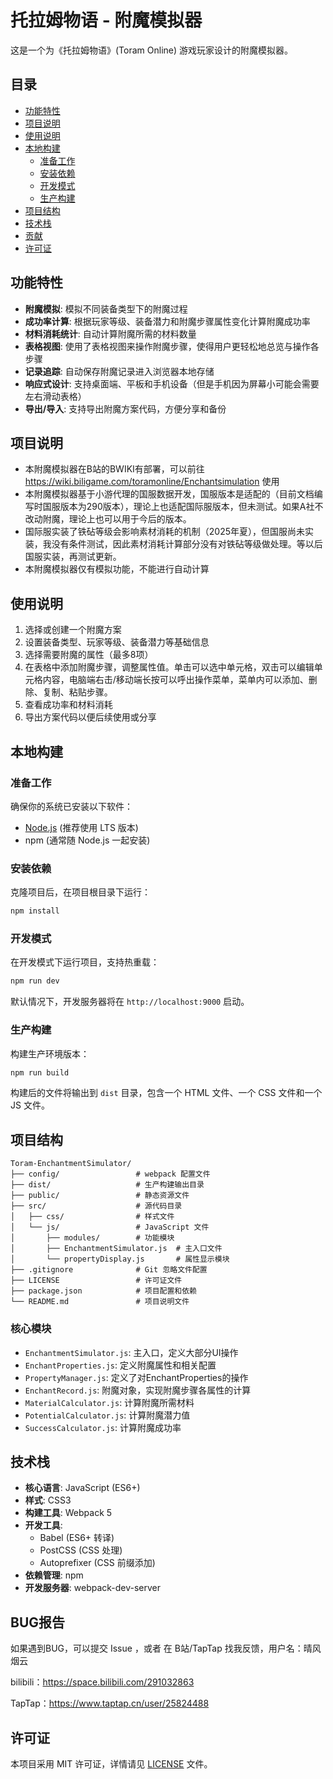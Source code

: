 # 托拉姆物语 - 附魔模拟器

这是一个为《托拉姆物语》(Toram Online) 游戏玩家设计的附魔模拟器。

## 目录

- [功能特性](#功能特性)
- [项目说明](#项目说明)
- [使用说明](#使用说明)
- [本地构建](#本地构建)
  - [准备工作](#准备工作)
  - [安装依赖](#安装依赖)
  - [开发模式](#开发模式)
  - [生产构建](#生产构建)
- [项目结构](#项目结构)
- [技术栈](#技术栈)
- [贡献](#贡献)
- [许可证](#许可证)

## 功能特性

- **附魔模拟**: 模拟不同装备类型下的附魔过程
- **成功率计算**: 根据玩家等级、装备潜力和附魔步骤属性变化计算附魔成功率
- **材料消耗统计**: 自动计算附魔所需的材料数量
- **表格视图**: 使用了表格视图来操作附魔步骤，使得用户更轻松地总览与操作各步骤
- **记录追踪**: 自动保存附魔记录进入浏览器本地存储
- **响应式设计**: 支持桌面端、平板和手机设备（但是手机因为屏幕小可能会需要左右滑动表格）
- **导出/导入**: 支持导出附魔方案代码，方便分享和备份

## 项目说明
- 本附魔模拟器在B站的BWIKI有部署，可以前往 https://wiki.biligame.com/toramonline/Enchantsimulation 使用
- 本附魔模拟器基于小游代理的国服数据开发，国服版本是适配的（目前文档编写时国服版本为290版本），理论上也适配国际服版本，但未测试。如果A社不改动附魔，理论上也可以用于今后的版本。
- 国际服实装了铁砧等级会影响素材消耗的机制（2025年夏），但国服尚未实装，我没有条件测试，因此素材消耗计算部分没有对铁砧等级做处理。等以后国服实装，再测试更新。
- 本附魔模拟器仅有模拟功能，不能进行自动计算


## 使用说明

1. 选择或创建一个附魔方案
2. 设置装备类型、玩家等级、装备潜力等基础信息
3. 选择需要附魔的属性（最多8项）
4. 在表格中添加附魔步骤，调整属性值。单击可以选中单元格，双击可以编辑单元格内容，电脑端右击/移动端长按可以呼出操作菜单，菜单内可以添加、删除、复制、粘贴步骤。
5. 查看成功率和材料消耗
6. 导出方案代码以便后续使用或分享

## 本地构建

### 准备工作

确保你的系统已安装以下软件：

- [Node.js](https://nodejs.org/) (推荐使用 LTS 版本)
- npm (通常随 Node.js 一起安装)

### 安装依赖

克隆项目后，在项目根目录下运行：

```bash
npm install
```

### 开发模式

在开发模式下运行项目，支持热重载：

```bash
npm run dev
```

默认情况下，开发服务器将在 `http://localhost:9000` 启动。

### 生产构建

构建生产环境版本：

```bash
npm run build
```

构建后的文件将输出到 `dist` 目录，包含一个 HTML 文件、一个 CSS 文件和一个 JS 文件。

## 项目结构

```
Toram-EnchantmentSimulator/
├── config/                 # webpack 配置文件
├── dist/                   # 生产构建输出目录
├── public/                 # 静态资源文件
├── src/                    # 源代码目录
│   ├── css/                # 样式文件
│   └── js/                 # JavaScript 文件
│       ├── modules/        # 功能模块
│       ├── EnchantmentSimulator.js  # 主入口文件
│       └── propertyDisplay.js       # 属性显示模块
├── .gitignore              # Git 忽略文件配置
├── LICENSE                 # 许可证文件
├── package.json            # 项目配置和依赖
└── README.md               # 项目说明文件
```

### 核心模块
- `EnchantmentSimulator.js`: 主入口，定义大部分UI操作
- `EnchantProperties.js`: 定义附魔属性和相关配置
- `PropertyManager.js`: 定义了对EnchantProperties的操作
- `EnchantRecord.js`: 附魔对象，实现附魔步骤各属性的计算
- `MaterialCalculator.js`: 计算附魔所需材料
- `PotentialCalculator.js`: 计算附魔潜力值
- `SuccessCalculator.js`: 计算附魔成功率

## 技术栈

- **核心语言**: JavaScript (ES6+)
- **样式**: CSS3
- **构建工具**: Webpack 5
- **开发工具**: 
  - Babel (ES6+ 转译)
  - PostCSS (CSS 处理)
  - Autoprefixer (CSS 前缀添加)
- **依赖管理**: npm
- **开发服务器**: webpack-dev-server

## BUG报告

如果遇到BUG，可以提交 Issue ，或者 在 B站/TapTap 找我反馈，用户名：晴风烟云

bilibili：https://space.bilibili.com/291032863

TapTap：https://www.taptap.cn/user/25824488

## 许可证

本项目采用 MIT 许可证，详情请见 [LICENSE](./LICENSE) 文件。